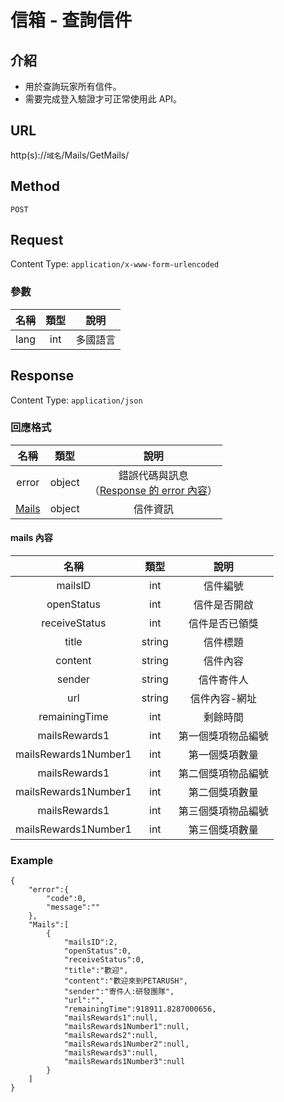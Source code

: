 # 信箱 - 查詢信件

## 介紹

- 用於查詢玩家所有信件。
- 需要完成登入驗證才可正常使用此 API。

## URL

http(s)://`域名`/Mails/GetMails/

## Method

`POST`

## Request

Content Type: `application/x-www-form-urlencoded`

### 參數
| 名稱 | 類型 | 說明 |
|:-:|:-:|:-:|
| lang | int | 多國語言 |
## Response

Content Type: `application/json`

### 回應格式

| 名稱 | 類型 | 說明 |
|:-:|:-:|:-:|
| error | object | 錯誤代碼與訊息<br>（[Response 的 error 內容](../response.md#error)） |
| [Mails](#mails) | object | 信件資訊 |

#### <span id="mails">mails 內容</span>

| 名稱 | 類型 | 說明 |
|:-:|:-:|:-:|
| mailsID | int | 信件編號 |
| openStatus | int | 信件是否開啟 |
| receiveStatus | int |信件是否已領獎 |
| title | string | 信件標題 |
| content | string | 信件內容 |
| sender | string | 信件寄件人 |
| url | string | 信件內容-網址 |
| remainingTime | int | 剩餘時間 |
| mailsRewards1 | int | 第一個獎項物品編號 |
| mailsRewards1Number1 | int | 第一個獎項數量 |
| mailsRewards1 | int | 第二個獎項物品編號 |
| mailsRewards1Number1 | int | 第二個獎項數量 |
| mailsRewards1 | int | 第三個獎項物品編號 |
| mailsRewards1Number1 | int | 第三個獎項數量 |

### Example

	{
	    "error":{
	        "code":0,
	        "message":""
	    },
	    "Mails":[
	        {
	            "mailsID":2,
	            "openStatus":0,
	            "receiveStatus":0,
	            "title":"歡迎",
	            "content":"歡迎來到PETARUSH",
	            "sender":"寄件人:研發團隊",
	            "url":"",
	            "remainingTime":918911.8287000656,
	            "mailsRewards1":null,
	            "mailsRewards1Number1":null,
	            "mailsRewards2":null,
	            "mailsRewards1Number2":null,
	            "mailsRewards3":null,
	            "mailsRewards1Number3":null
	        }
	    ]
	}